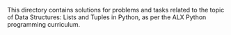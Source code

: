 This directory contains solutions for problems and tasks related to the topic of Data Structures: Lists and Tuples in Python, as per the ALX Python programming curriculum.
